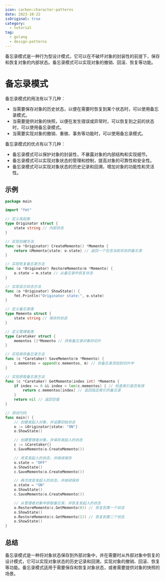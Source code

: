```yaml
---
icon: carbon:character-patterns
date: 2023-10-22
isOriginal: true
category:
  - tutorial
tag:
  - golang
  - design-patterns
---
```


备忘录模式是一种行为型设计模式，它可以在不破坏对象的封装性的前提下，保存和恢复对象的内部状态。备忘录模式可以实现对象的撤销、回滚、恢复等功能。

<!-- more -->

# 备忘录模式

备忘录模式的用法有以下几种：

- 当需要保存对象的历史状态，以便在需要时恢复到某个状态时，可以使用备忘录模式。
- 当需要提供对象的快照，以便在发生错误或异常时，可以恢复到之前的状态时，可以使用备忘录模式。
- 当需要实现对象的撤销、重做、事务等功能时，可以使用备忘录模式。

备忘录模式的优点有以下几种：

- 备忘录模式可以保护对象的封装性，不暴露对象的内部结构和实现细节。
- 备忘录模式可以实现对象状态的管理和控制，提高对象的可靠性和安全性。
- 备忘录模式可以实现对象状态的历史记录和回溯，增加对象的功能性和灵活性。

## 示例

```go
package main

import "fmt"

// 定义发起者
type Originator struct {
	state string // 内部状态
}

// 实现创建方法
func (o *Originator) CreateMemento() *Memento {
	return &Memento{state: o.state} // 返回一个包含当前状态的备忘录
}

// 实现恢复备忘录方法
func (o *Originator) RestoreMemento(m *Memento) {
	o.state = m.state // 从备忘录中恢复状态
}

// 实现显示状态方法
func (o *Originator) ShowState() {
	fmt.Println("Originator state:", o.state)
}

// 定义备忘录类
type Memento struct {
	state string // 保存的状态
}

// 定义管理者类
type Caretaker struct {
	mementos []*Memento // 持有备忘录对象的切片
}

// 实现保存备忘录方法
func (c *Caretaker) SaveMemento(m *Memento) {
	c.mementos = append(c.mementos, m) // 将备忘录添加到切片中
}

// 实现获取备忘录方法
func (c *Caretaker) GetMemento(index int) *Memento {
	if index >= 0 && index < len(c.mementos) { // 检查索引是否有效
		return c.mementos[index] // 返回指定索引的备忘录
	}
	return nil // 返回空值
}

// 测试代码
func main() {
	// 创建发起人对象，并设置初始状态
	o := &Originator{state: "ON"}
	o.ShowState()

	// 创建管理者对象，并保存发起人的状态
	c := &Caretaker{}
	c.SaveMemento(o.CreateMemento())

	// 改变发起人的状态，并继续保存
	o.state = "OFF"
	o.ShowState()
	c.SaveMemento(o.CreateMemento())

	// 再次改变发起人的状态，并继续保存
	o.state = "ON"
	o.ShowState()
	c.SaveMemento(o.CreateMemento())

	// 从管理者对象中获取备忘录，并恢复发起人的状态
	o.RestoreMemento(c.GetMemento(0)) // 恢复到第一个状态
	o.ShowState()
	o.RestoreMemento(c.GetMemento(1)) // 恢复到第二个状态
	o.ShowState()
}
```

## 总结

备忘录模式是一种将对象状态保存到外部对象中，并在需要时从外部对象中恢复的设计模式，它可以实现对象状态的历史记录和回溯，实现对象的撤销、回滚、恢复等功能。备忘录模式适用于需要保存和恢复对象状态，或者需要提供对象的快照的场景。